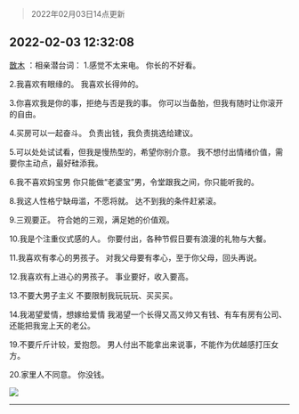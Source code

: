 > 2022年02月03日14点更新
<link rel="stylesheet" href="https://cdn.jsdelivr.net/gh/taotie6/sampleJSON@main/css/photo_show.css">
<meta name="referrer" content="no-referrer" />


 ## 2022-02-03 12:32:08 

 [㪚木](https://www.coolapk.com/feed/33279122?shareKey=NTNlYTBlM2I5NWYxNjFmYjZmOWM~) ：相亲潜台词：
1.感觉不太来电。
你长的不好看。

2.我喜欢有眼缘的。
我喜欢长得帅的。

3.你喜欢我是你的事，拒绝与否是我的事。
你可以当备胎，但我有随时让你滚开的自由。

4.买房可以一起奋斗。
负责出钱，我负责挑选给建议。

5.可以处处试试看，但我是慢热型的<!--break-->，希望你别介意。
我不想付出情绪价值，需要你主动点，最好硅添我。

6.我不喜欢妈宝男
你只能做“老婆宝”男，令堂跟我之间，你只能听我的。

8.我这人性格宁缺毋滥，不愿将就。
达不到我的条件赶紧滚。

9.三观要正。
符合她的三观，满足她的价值观。

10.我是个注重仪式感的人。
你要付出，各种节假日要有浪漫的礼物与大餐。

11.我喜欢有孝心的男孩子。
对我父母要有孝心，至于你父母，回头再说。

12.我喜欢有上进心的男孩子。
事业要好，收入要高。

13.不要大男子主义
不要限制我玩玩玩、买买买。

14.我渴望爱情，想嫁给爱情
我渴望一个长得又高又帅又有钱、有车有房有公司、还能把我宠上天的老公。

19.不要斤斤计较，爱抱怨。
男人付出不能拿出来说事，不能作为优越感打压女方。

20.家里人不同意。
你没钱。 

<div class="album">
<img class="img-item" src="http://image.coolapk.com/feed/2019/0507/23/1081091_4660_4858@360x200.gif" />
</div>

 ------- 


